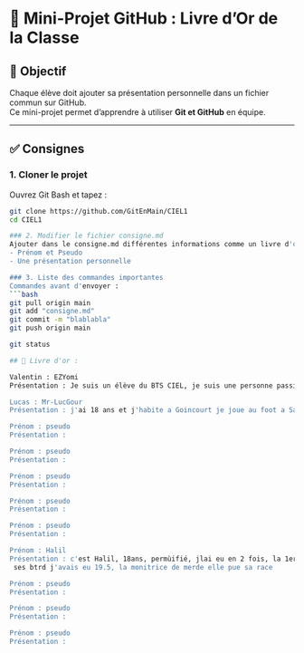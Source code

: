 # 📖 Mini-Projet GitHub : Livre d’Or de la Classe

## 🎯 Objectif
Chaque élève doit ajouter sa présentation personnelle dans un fichier commun sur GitHub.  
Ce mini-projet permet d’apprendre à utiliser **Git et GitHub** en équipe.

---

## ✅ Consignes

### 1. Cloner le projet
Ouvrez Git Bash et tapez :
```bash
git clone https://github.com/GitEnMain/CIEL1
cd CIEL1

### 2. Modifier le fichier consigne.md
Ajouter dans le consigne.md différentes informations comme un livre d'or.
- Prénom et Pseudo
- Une présentation personnelle

### 3. Liste des commandes importantes
Commandes avant d'envoyer :
```bash
git pull origin main
git add "consigne.md"
git commit -m "blablabla"
git push origin main

git status

## 📖 Livre d'or : 

Valentin : EZYomi
Présentation : Je suis un élève du BTS CIEL, je suis une personne passioné d'informatique depuis mon enfance.

Lucas : Mr-LucGour
Présentation : j'ai 18 ans et j'habite a Goincourt je joue au foot a Saint-Paul en Seniors

Prénom : pseudo
Présentation :

Prénom : pseudo
Présentation :

Prénom : pseudo
Présentation :

Prénom : pseudo
Présentation :

Prénom : pseudo
Présentation :

Prénom : Halil
Présentation : c'est Halil, 18ans, permùifié, jlai eu en 2 fois, la 1er fois
 ses btrd j'avais eu 19.5, la monitrice de merde elle pue sa race

Prénom : pseudo
Présentation :

Prénom : pseudo
Présentation :

Prénom : pseudo
Présentation :